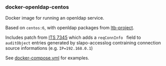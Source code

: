 ### docker-openldap-centos

Docker image for running an openldap service.

Based on ```centos:6```, with openldap packages from [ltb-project](http://ltb-project.org/).

Includes patch from [ITS 7345](https://openldap.org/its/index.cgi/Incoming?id=7345)
which adds a ```reqConnInfo ``` field to ```auditObject``` entries generated by 
slapo-accesslog contraining connection source informations (e.g. ```IP=192.168.0.1```)


See [docker-compose.yml](./docker-compose.yml) for examples.
